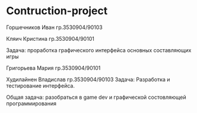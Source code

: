 # Contruction-project
Горшечников Иван гр.3530904/90103

Кляич Кристина гр.3530904/90101

Задача: проработка графического интерфейса основных составляющих игры

Григорьева Мария гр.3530904/90101

Худилайнен Владислав гр.3530904/90103 
Задача: Разработка и тестирование интерфейса.

Общая задача: разобраться в game dev и графической состовляющей программирования
